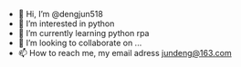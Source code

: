 - 👋 Hi, I’m @dengjun518
- 👀 I’m interested in python
- 🌱 I’m currently learning python rpa
- 💞️ I’m looking to collaborate on ...
- 📫 How to reach me, my email adress jundeng@163.com





<!---
dengjun518/dengjun518 is a ✨ special ✨ repository because its `README.md` (this file) appears on your GitHub profile.
You can click the Preview link to take a look at your changes.
--->
